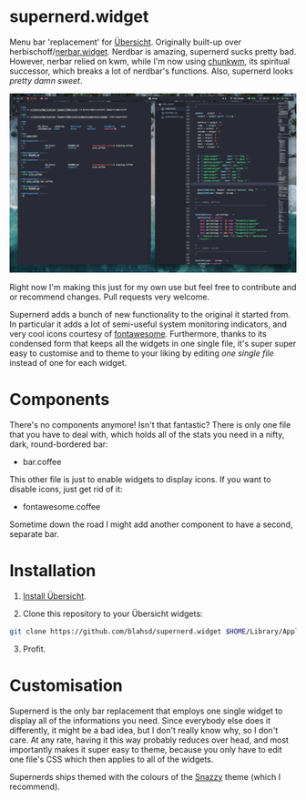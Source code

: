 # supernerd.widget

Menu bar 'replacement' for  [Übersicht](http://tracesof.net/uebersicht/). Originally built-up over herbischoff/[nerbar.widget](https://github.com/herrbischoff/nerdbar.widget). Nerdbar is amazing, supernerd sucks pretty bad. However, nerbar relied on kwm, while I'm now using [chunkwm](https://github.com/koekeishiya/chunkwm), its spiritual successor, which breaks a lot of nerdbar's functions. Also, supernerd looks *pretty damn sweet*.

![supernerd_img](./scrot.png)

Right now I'm making this just for my own use but feel free to contribute and or recommend changes. Pull requests very welcome.

Supernerd adds a bunch of new functionality to the original it started from. In particular it adds a lot of semi-useful system monitoring indicators, and very cool icons courtesy of [fontawesome](http://fontawesome.com). Furthermore, thanks to its condensed form that keeps all the widgets in one single file, it's super super easy to customise and to theme to your liking by editing *one single file* instead of one for each widget.

# Components

There's no components anymore! Isn't that fantastic? There is only one file that you have to deal with, which holds all of the stats you need in a nifty, dark, round-bordered bar:

* bar.coffee

This other file is just to enable widgets to display icons. If you want to disable icons, just get rid of it:

* fontawesome.coffee

Sometime down the road I might add another component to have a second, separate bar.

# Installation
1. [Install Übersicht](http://tracesof.net/uebersicht/).

2. Clone this repository to your Übersicht widgets:

```bash
git clone https://github.com/blahsd/supernerd.widget $HOME/Library/Application\ Support/Übersicht/widgets
```

3. Profit.

# Customisation
Supernerd is the only bar replacement that employs one single widget to display all of the informations you need. Since everybody else does it differently, it might be a bad idea, but I don't really know why, so I don't care. At any rate, having it this way probably reduces over head, and most importantly makes it super easy to theme, because you only have to edit one file's CSS which then applies to all of the widgets.

Supernerds ships themed with the colours of the [Snazzy](https://github.com/sindresorhus/hyper-snazzy) theme (which I recommend).
